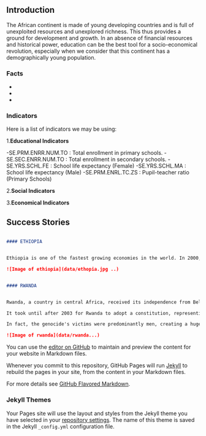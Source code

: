 ## Introduction

The African continent is made of young developing countries and is full of unexploited resources and unexplored richness. This thus provides a ground for development and growth. In an absence of financial resources and historical power, education can be the best tool for a socio-economical revolution, especially when we consider that this continent has a demographically young population.


### Facts

*
*
*

### Indicators

Here is a list of indicators we may be using:

1.**Educational Indicators**

-SE.PRM.ENRR.NUM.TO : Total enrollment in primary schools.
-SE.SEC.ENRR.NUM.TO : Total enrollment in secondary schools.
-SE.YRS.SCHL.FE     : School life expectancy (Female)
-SE.YRS.SCHL.MA     : School life expectancy (Male)
-SE.PRM.ENRL.TC.ZS  : Pupil-teacher ratio (Primary Schools)

2.**Social Indicators**


3.**Economical Indicators**


## Success Stories

```markdown

#### ETHIOPIA


Ethiopia is one of the fastest growing economies in the world. In 2000, its GDP per capita was less than 150 USD/capita. It exceeds 350 USD/capita in 2019. Ethiopia invested heavily in education in the last two decades; more than 30% of its budget in 2012 was invested towards building schools and improving its people's education levels. This endeavour was immediately followed by an incredible increase in economic development indicators. Once they have ensured a secure education system and enough access to education for its people, Ethiopian governments were able to refocus their expenses towards securing other objectives, which is explained by the drop in the percentage of budget directed to education after 2013.

![Image of ethiopia](data/ethopia.jpg ..)

```


```markdown

#### RWANDA


Rwanda, a country in central Africa, received its independence from Belgium in 1962. Since then, its history was troubled with internal conflicts between its different ethnic groups, mainly between the Hutu and the Tutsi. These tensions resulted in a civil war between 1990 and 1993 that took the lives of 60'000 people. A year later, in 1994, Rwandan leaders, mainly Hutu, commited one of the biggest human atrocities in the last decade of the 20th century; the Rwandan genocide. The UNO estimates that the lives of 800'000 Rwandans were taken by the ravages, majoritarily from the Tutsi.

It took until after 2003 for Rwanda to adopt a constitution, representing its people's will and reach political stability. Since then, Rwanda attained considerable levels of economical development (more than 6% yearly growth), which granted it the reputation of being Africa's Singapore. This due to certain major political reforms: facilitating the creation of new businesses and women.

In fact, the genocide's victims were predominantly men, creating a huge gap between the country's male and female population. In consequence, women gained a much more important role in the Rwandan society: they have better access to education and can take leadership positions and contribute better to the economy.

![Image of rwanda](data/rwanda...)

```











You can use the [editor on GitHub](https://github.com/GhaliAmir/EducationInAfrica.github.io/edit/master/README.md) to maintain and preview the content for your website in Markdown files.

Whenever you commit to this repository, GitHub Pages will run [Jekyll](https://jekyllrb.com/) to rebuild the pages in your site, from the content in your Markdown files.

For more details see [GitHub Flavored Markdown](https://guides.github.com/features/mastering-markdown/).

### Jekyll Themes

Your Pages site will use the layout and styles from the Jekyll theme you have selected in your [repository settings](https://github.com/GhaliAmir/EducationInAfrica.github.io/settings). The name of this theme is saved in the Jekyll `_config.yml` configuration file.
